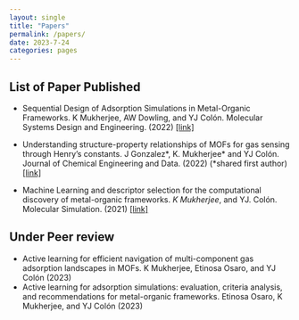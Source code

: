 ```yaml
---
layout: single
title: "Papers"
permalink: /papers/
date: 2023-7-24
categories: pages
---
```

## List of Paper Published ##
* Sequential Design of Adsorption Simulations in Metal-Organic Frameworks. K Mukherjee, AW Dowling,
and YJ Colón. Molecular Systems Design and Engineering. (2022)
[[link]](https://pubs.rsc.org/en/content/articlelanding/2022/me/d1me00138h)

* Understanding structure-property relationships of MOFs for gas sensing through Henry’s constants. J
Gonzalez*, K. Mukherjee* and YJ Colón. Journal of Chemical Engineering and Data. (2022) (*shared
first author)
[[link]](https://doi.org/10.1021/acs.jced.2c00443)

* Machine Learning and descriptor selection for the computational discovery of metal-organic frameworks.
*K Mukherjee*, and YJ. Colón. Molecular Simulation. (2021)
[[link]](https://doi.org/10.1080/08927022.2021.1916014)

## Under Peer review ##
* Active learning for efficient navigation of multi-component gas adsorption landscapes in MOFs. K Mukherjee, Etinosa Osaro, and YJ Colón (2023)
* Active learning for adsorption simulations: evaluation, criteria analysis, and recommendations for metal-organic frameworks. Etinosa Osaro, K Mukherjee, and YJ Colón (2023)
